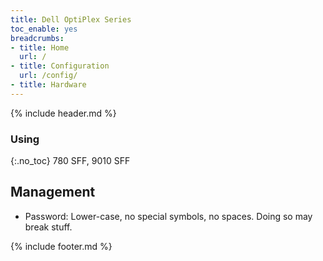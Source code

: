 ```yaml
---
title: Dell OptiPlex Series
toc_enable: yes
breadcrumbs:
- title: Home
  url: /
- title: Configuration
  url: /config/
- title: Hardware
---
```

{% include header.md %}

### Using
{:.no_toc}
780 SFF, 9010 SFF

## Management

- Password: Lower-case, no special symbols, no spaces. Doing so may break stuff.

{% include footer.md %}
